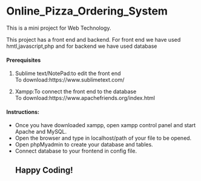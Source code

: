 # Online_Pizza_Ordering_System
This is a mini project for Web Technology.
<p>This project has a front end and backend.
  For front end we have used hmtl,javascript,php and for backend we have used database<p>
<h4>Prerequisites</h4>
<ol>
  <p><li>Sublime text/NotePad:to edit the front end</li>
    To download:https://www.sublimetext.com/</p>
  <p><li>Xampp:To connect the front end to the database</li>
    To download:https://www.apachefriends.org/index.html</p>
</ol>
<h4>Instructions:</h4> 
<p><ul><li>Once you have downloaded xampp, open xampp control panel and start Apache and MySQL.</li>
  <li>Open the browser and type in localhost/path of your file to be opened.</li>
  <li>Open phpMyadmin to create your database and tables.</li>
  <li>Connect database to your frontend in config file.</li>
  </p>
<h2>Happy Coding!</h2>
